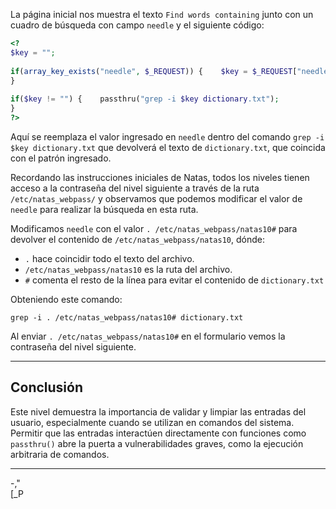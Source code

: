 La página inicial nos muestra el texto `Find words containing` junto con un cuadro de búsqueda con campo `needle` y el siguiente código:
```php
<?  
$key = "";  
  
if(array_key_exists("needle", $_REQUEST)) {    $key = $_REQUEST["needle"];  
}  
  
if($key != "") {    passthru("grep -i $key dictionary.txt");  
}  
?>
```

Aquí se reemplaza el valor ingresado en `needle` dentro del comando `grep -i $key dictionary.txt` que devolverá el texto de `dictionary.txt`, que coincida con el patrón ingresado.

Recordando las instrucciones iniciales de Natas, todos los niveles tienen acceso a la contraseña del nivel siguiente a través de la ruta `/etc/natas_webpass/` y observamos que podemos modificar el valor de `needle` para realizar la búsqueda en esta ruta.

Modificamos `needle` con el valor `. /etc/natas_webpass/natas10#` para devolver el contenido de `/etc/natas_webpass/natas10`, dónde:
* `.` hace coincidir todo el texto del archivo.
* `/etc/natas_webpass/natas10` es la ruta del archivo.
* `#` comenta el resto de la línea para evitar el contenido de `dictionary.txt`

Obteniendo este comando:
```
grep -i . /etc/natas_webpass/natas10# dictionary.txt
```

Al enviar `. /etc/natas_webpass/natas10#` en el formulario vemos la contraseña del nivel siguiente.

---
## **Conclusión**

Este nivel demuestra la importancia de validar y limpiar las entradas del usuario, especialmente cuando se utilizan en comandos del sistema. Permitir que las entradas interactúen directamente con funciones como `passthru()` abre la puerta a vulnerabilidades graves, como la ejecución arbitraria de comandos. 

---
-,"  
[_P